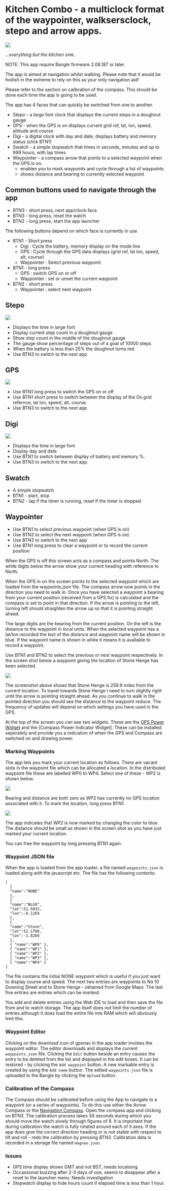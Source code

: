 # Kitchen Combo - a multiclock format of the waypointer, walksersclock, stepo and arrow apps.

![](screenshot_kitchen.jpg)

*...everything but the kitchen sink..*

NOTE: This app require Bangle firmware 2.08.187 or later.  

The app is aimed at navigation whilst walking. Please note that it
would be foolish in the extreme to rely on this as your only
navigation aid!

Please refer to the section on calibration of the compass.  This
should be done each time the app is going to be used.

The app has 4 faces that can quickly be switched from one to another.
* Stepo - a large font clock that displays the current steps in a doughnut gauge
* GPS - when the GPS is on displays current grid ref, lat, lon, speed, altitude and course
* Digi - a digital clock with day and date, displays battery and memory status (click BTN1)
* Swatch - a simple stopwatch that times in seconds, minutes and up to 999 hours, with lap times
* Waypointer - a compass arrow that points to a selected waypoint when the GPS is on.
  - enables you to mark waypoints and cycle through a list of waypoints
  - shows distance and bearing to currently selected waypoint

## Common buttons used to navigate through the app

* BTN3 - short press, next app/clock face
* BTN3 - long press, reset the watch
* BTN2 - long press, start the app launcher

The following buttons depend on which face is currently in use

* BTN1 - Short press
  - Digi : Cycle the battery, memory display on the mode line
  - GPS : Cycle through the GPS data displays (grid ref, lat lon, speed, alt, course)
  - Waypointer : Select previous waypoint
* BTN1 - long press
  - GPS : switch GPS on or off
  - Waypointer : set or unset the current waypoint
* BTN2 - short press
  - Waypointer : select next waypoint


## Stepo
![](screenshot_stepo.jpg)

- Displays the time in large font
- Display current step count in a doughnut gauge
- Show step count in the middle of the doughnut gauge
- The gauge show percentage of steps out of a goal of 10000 steps
- When the battery is less than 25% the doughnut turns red
- Use BTN3 to switch to the next app

## GPS
![](screenshot_gps.jpg)
- Use BTN1 long press to switch the GPS on or off
- Use BTN1 short press to switch between the display of the Os grid refernce, lat lon, speed, alt, course.
- Use BTN3 to switch to the next app

## Digi
![](screenshot_digi.jpg)
- Displays the time in large font
- Display day and date
- Use BTN1 to switch between display of battery and memory %.
- Use BTN3 to switch to the next app.

## Swatch
- A simple stopwatch
- BTN1 - start, stop
- BTN2 - lap if the timer is running, reset if the timer is stopped

## Waypointer
- Use BTN1 to select previous waypoint (when GPS is on)
- Use BTN2 to select the next waypoint (when GPS is on)
- Use BTN3 to switch to the next app
- Use BTN1 long press to clear a waypoint or to record the current position

When the GPS is off this screen acts as a compass and points
North. The white digits below the arrow show your current heading
with reference to North.

When the GPS in on the screen points to the selected waypoint which
are loaded from the waypoints.json file. The compass arrow now points
in the direction you need to walk in. Once you have selected a
waypoint a bearing from your current position (received from a GPS
fix) is calculated and the compass is set to point in that direction.
If the arrow is pointing to the left, turning left should straighten
the arrow up so that it is pointing straight ahead.

The large digits are the bearing from the current position. On the
left is the distance to the waypoint in local units. When the
selected waypoint has a lat/lon recorded the text of the distance and
waypoint name will be shown in blue.  If the waypoint name is shown
in white it means it is available to record a waypoint.

Use BTN1 and BTN2 to select the previous or next waypoint
respectively. In the screen shot below a waypoint giving the location
of Stone Henge has been selected.

![](screenshot_stone.jpg)

The screenshot above shows that Stone Henge is 259.9 miles from the
current location. To travel towards Stone Henge I need to turn
slightly right until the arrow is pointing straight ahead. As you
continue to walk in the pointed direction you should see the distance
to the waypoint reduce.  The frequency of updates will depend on
which settings you have used in the GPS.

At the top of the screen you can see two widgets.  These are the [GPS
Power
Widget](https://github.com/espruino/BangleApps/tree/master/apps/widgps)
and the [Compass Power Indicator Widget]. These can be installed
seperately and provide you a indication of when the GPS and Compass
are switched on and drawing power.


### Marking Waypoints

The app lets you mark your current location as follows. There are
vacant slots in the waypoint file which can be allocated a
location. In the distributed waypoint file these are labelled WP0 to
WP4. Select one of these - WP2 is shown below.

![](screenshot_wp2_cleared.jpg)

Bearing and distance are both zero as WP2 has currently no GPS
location associated with it. To mark the location, long press BTN1.

![](screenshot_wp2_set.jpg)

The app indicates that WP2 is now marked by changing the color to
blue. The distance should be small as shown in the screen shot as you
have just marked your current location.

You can free the waypoint by long pressing BTN1 again.


### Waypoint JSON file

When the app is loaded from the app loader, a file named
`waypoints.json` is loaded along with the javascript etc. The file
has the following contents:


```
[
  {
  "name":"NONE"
  },
  {
  "name":"No10",
  "lat":51.5032,
  "lon":-0.1269
  },
  {
  "name":"Stone",
  "lat":51.1788,
  "lon":-1.8260
  },
  { "name":"WP0" },
  { "name":"WP1" },
  { "name":"WP2" },
  { "name":"WP3" },
  { "name":"WP4" }
]
```

The file contains the initial NONE waypoint which is useful if you
just want to display course and speed. The next two entries are
waypoints to No 10 Downing Street and to Stone Henge - obtained from
Google Maps. The last five entries are entries which can be *marked*.

You add and delete entries using the Web IDE to load and then save
the file from and to watch storage. The app itself does not limit the
number of entries although it does load the entire file into RAM
which will obviously limit this.


### Waypoint Editor

Clicking on the download icon of gpsnav in the app loader invokes the
waypoint editor.  The editor downloads and displays the current
`waypoints.json` file. Clicking the `Edit` button beside an entry
causes the entry to be deleted from the list and displayed in the
edit boxes. It can be restored - by clicking the `Add waypoint`
button. A new markable entry is created by using the `Add name`
button. The edited `waypoints.json` file is uploaded to the Bangle by
clicking the `Upload` button.


### Calibration of the Compass

The Compass should be calibrated before using the App to navigate to
a waypoint (or a series of waypoints).  To do this use either the
Arrow Compass or the [Navigation
Compass](https://github.com/espruino/BangleApps/tree/master/apps/magnav).
Open the compass app and clicking on BTN3.  The calibration process
takes 30 seconds during which you should move the watch slowly
through figures of 8. It is important that during calibration the
watch is fully rotated around each of it axes. If the app does give
the correct direction heading or is not stable with respect to tilt
and roll - redo the calibration by pressing *BTN3*. Calibration data
is recorded in a storage file named `magnav.json`.

### Issues

* GPS time display shows GMT and not BST, needs localising
* Occassional buzzing after 2-3 days of use, seems to disappear after
  a reset to the launcher menu. Needs investigation
* Stopwatch display to hide hours count if elapsed time is less than 1 hour.
